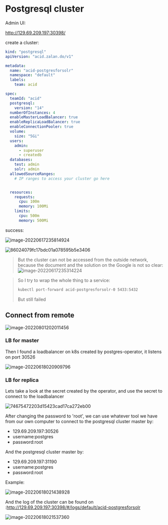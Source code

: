 # Postgresql cluster



Admin UI:

http://129.69.209.197:30398/



create a cluster:

```yaml
kind: "postgresql"
apiVersion: "acid.zalan.do/v1"

metadata:
  name: "acid-postgresforsolr"
  namespace: "default"
  labels:
    team: acid

spec:
  teamId: "acid"
  postgresql:
    version: "14"
  numberOfInstances: 4
  enableMasterLoadBalancer: true
  enableReplicaLoadBalancer: true
  enableConnectionPooler: true
  volume:
    size: "5Gi"
  users:
    admin: 
      - superuser
      - createdb
  databases:
    test: admin
    solr: admin
  allowedSourceRanges:
    # IP ranges to access your cluster go here


  resources:
    requests:
      cpu: 100m
      memory: 100Mi
    limits:
      cpu: 500m
      memory: 500Mi
```



success:

![image-20220617235814924](https://markdown-1301334775.cos.eu-frankfurt.myqcloud.com/image-20220617235814924.png)

![86024079fc17bdc01a078595b5e3406](https://markdown-1301334775.cos.eu-frankfurt.myqcloud.com/86024079fc17bdc01a078595b5e3406.png)



>  But the cluster can not be accessed from the outside network, because the document and the solution on the Google is not so clear:![image-20220617235314224](https://markdown-1301334775.cos.eu-frankfurt.myqcloud.com/image-20220617235314224.png)

> So I try to wrap the whole thing to a service:
>
> ```sh
> kubectl port-forward acid-postgresforsolr-0 5433:5432
> ```
>
> But still failed





## Connect from remote

![image-20220801202011456](https://markdown-1301334775.cos.eu-frankfurt.myqcloud.com/image-20220801202011456.png)



### LB for master

Then I found a loadbalancer on k8s created by postgres-operator, it listens on port 30526

![image-20220618020909796](https://markdown-1301334775.cos.eu-frankfurt.myqcloud.com/image-20220618020909796.png)



### LB for replica

Lets take a look at the secret created by the operator, and use the secret to connect to the loadbalancer

![74675472203d15423cad17ca272eb00](https://markdown-1301334775.cos.eu-frankfurt.myqcloud.com/74675472203d15423cad17ca272eb00.png)



After changing the password to 'root', we can use whatever tool we have from our own computer to connect to the postgresql cluster master by: 

+ 129.69.209.197:30526
+ username:postgres
+ password:root

And the postgresql cluster master by: 

+ 129.69.209.197:31190
+ username:postgres
+ password:root

Example:

![image-20220618021438928](https://markdown-1301334775.cos.eu-frankfurt.myqcloud.com/image-20220618021438928.png)



And the log of the cluster can be found on :http://129.69.209.197:30398/#/logs/default/acid-postgresforsolr

![image-20220618021537360](https://markdown-1301334775.cos.eu-frankfurt.myqcloud.com/image-20220618021537360.png)